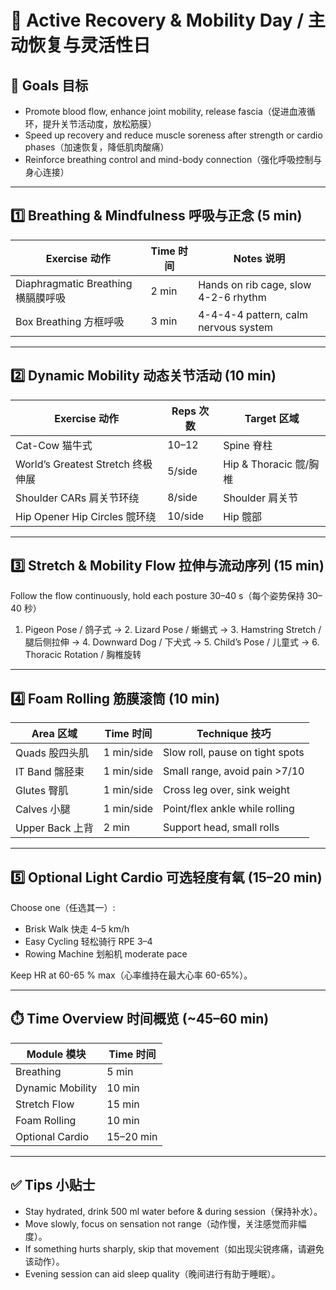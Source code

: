 # 🧘 Active Recovery & Mobility Day / 主动恢复与灵活性日

## 🎯 Goals 目标

- Promote blood flow, enhance joint mobility, release fascia（促进血液循环，提升关节活动度，放松筋膜）
- Speed up recovery and reduce muscle soreness after strength or cardio phases（加速恢复，降低肌肉酸痛）
- Reinforce breathing control and mind-body connection（强化呼吸控制与身心连接）

---

## 1️⃣ Breathing & Mindfulness 呼吸与正念 (5 min)

| Exercise 动作 | Time 时间 | Notes 说明 |
|--------------|-----------|------------|
| Diaphragmatic Breathing 横膈膜呼吸 | 2 min | Hands on rib cage, slow 4-2-6 rhythm |
| Box Breathing 方框呼吸 | 3 min | 4-4-4-4 pattern, calm nervous system |

---

## 2️⃣ Dynamic Mobility 动态关节活动 (10 min)

| Exercise 动作 | Reps 次数 | Target 区域 |
|---------------|-----------|-------------|
| Cat-Cow 猫牛式 | 10–12 | Spine 脊柱 |
| World’s Greatest Stretch 终极伸展 | 5/side | Hip & Thoracic 髋/胸椎 |
| Shoulder CARs 肩关节环绕 | 8/side | Shoulder 肩关节 |
| Hip Opener Hip Circles 髋环绕 | 10/side | Hip 髋部 |

---

## 3️⃣ Stretch & Mobility Flow 拉伸与流动序列 (15 min)

Follow the flow continuously, hold each posture 30–40 s（每个姿势保持 30–40 秒）

1. Pigeon Pose / 鸽子式 → 2. Lizard Pose / 蜥蜴式 → 3. Hamstring Stretch / 腿后侧拉伸 → 4. Downward Dog / 下犬式 → 5. Child’s Pose / 儿童式 → 6. Thoracic Rotation / 胸椎旋转

---

## 4️⃣ Foam Rolling 筋膜滚筒 (10 min)

| Area 区域 | Time 时间 | Technique 技巧 |
|-----------|----------|----------------|
| Quads 股四头肌 | 1 min/side | Slow roll, pause on tight spots |
| IT Band 髂胫束 | 1 min/side | Small range, avoid pain >7/10 |
| Glutes 臀肌 | 1 min/side | Cross leg over, sink weight |
| Calves 小腿 | 1 min/side | Point/flex ankle while rolling |
| Upper Back 上背 | 2 min | Support head, small rolls |

---

## 5️⃣ Optional Light Cardio 可选轻度有氧 (15–20 min)

Choose one（任选其一）:

- Brisk Walk 快走 4–5 km/h
- Easy Cycling 轻松骑行 RPE 3–4
- Rowing Machine 划船机 moderate pace

Keep HR at 60-65 % max（心率维持在最大心率 60-65%）。

---

## ⏱️ Time Overview 时间概览 (~45–60 min)

| Module 模块 | Time 时间 |
|-------------|-----------|
| Breathing | 5 min |
| Dynamic Mobility | 10 min |
| Stretch Flow | 15 min |
| Foam Rolling | 10 min |
| Optional Cardio | 15–20 min |

---

## ✅ Tips 小贴士

- Stay hydrated, drink 500 ml water before & during session（保持补水）。
- Move slowly, focus on sensation not range（动作慢，关注感觉而非幅度）。
- If something hurts sharply, skip that movement（如出现尖锐疼痛，请避免该动作）。
- Evening session can aid sleep quality（晚间进行有助于睡眠）。 